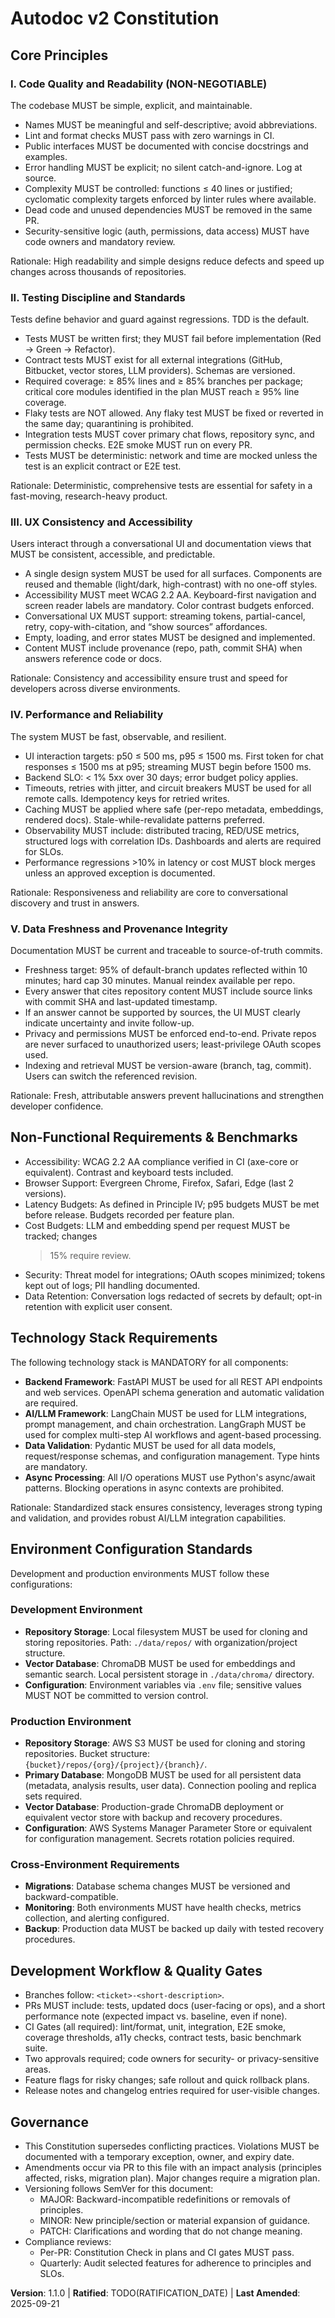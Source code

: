<!--
Sync Impact Report
- Version change: 1.0.0 → 1.1.0
- Modified principles: none
- Added sections: Technology Stack Requirements; Environment Configuration Standards
- Removed sections: none
- Templates requiring updates:
  - .specify/templates/plan-template.md: ✅ updated (version reference updated to 1.1.0)
  - .specify/templates/spec-template.md: ✅ aligned (no changes required)
  - .specify/templates/tasks-template.md: ✅ aligned (no changes required)
  - .specify/templates/commands/*: ⚠ not present in repository
- Follow-up TODOs:
  - TODO(RATIFICATION_DATE): Original adoption date unknown; set when known
-->

# Autodoc v2 Constitution

## Core Principles

### I. Code Quality and Readability (NON-NEGOTIABLE)
The codebase MUST be simple, explicit, and maintainable.

- Names MUST be meaningful and self-descriptive; avoid abbreviations.
- Lint and format checks MUST pass with zero warnings in CI.
- Public interfaces MUST be documented with concise docstrings and examples.
- Error handling MUST be explicit; no silent catch-and-ignore. Log at source.
- Complexity MUST be controlled: functions ≤ 40 lines or justified; cyclomatic
  complexity targets enforced by linter rules where available.
- Dead code and unused dependencies MUST be removed in the same PR.
- Security-sensitive logic (auth, permissions, data access) MUST have code
  owners and mandatory review.

Rationale: High readability and simple designs reduce defects and speed up
changes across thousands of repositories.

### II. Testing Discipline and Standards
Tests define behavior and guard against regressions. TDD is the default.

- Tests MUST be written first; they MUST fail before implementation (Red →
  Green → Refactor).
- Contract tests MUST exist for all external integrations (GitHub, Bitbucket,
  vector stores, LLM providers). Schemas are versioned.
- Required coverage: ≥ 85% lines and ≥ 85% branches per package; critical
  core modules identified in the plan MUST reach ≥ 95% line coverage.
- Flaky tests are NOT allowed. Any flaky test MUST be fixed or reverted in the
  same day; quarantining is prohibited.
- Integration tests MUST cover primary chat flows, repository sync, and
  permission checks. E2E smoke MUST run on every PR.
- Tests MUST be deterministic: network and time are mocked unless the test is
  an explicit contract or E2E test.

Rationale: Deterministic, comprehensive tests are essential for safety in a
fast-moving, research-heavy product.

### III. UX Consistency and Accessibility
Users interact through a conversational UI and documentation views that MUST be
consistent, accessible, and predictable.

- A single design system MUST be used for all surfaces. Components are reused
  and themable (light/dark, high-contrast) with no one-off styles.
- Accessibility MUST meet WCAG 2.2 AA. Keyboard-first navigation and screen
  reader labels are mandatory. Color contrast budgets enforced.
- Conversational UX MUST support: streaming tokens, partial-cancel, retry,
  copy-with-citation, and “show sources” affordances.
- Empty, loading, and error states MUST be designed and implemented.
- Content MUST include provenance (repo, path, commit SHA) when answers
  reference code or docs.

Rationale: Consistency and accessibility ensure trust and speed for developers
across diverse environments.

### IV. Performance and Reliability
The system MUST be fast, observable, and resilient.

- UI interaction targets: p50 ≤ 500 ms, p95 ≤ 1500 ms. First token for chat
  responses ≤ 1500 ms at p95; streaming MUST begin before 1500 ms.
- Backend SLO: < 1% 5xx over 30 days; error budget policy applies.
- Timeouts, retries with jitter, and circuit breakers MUST be used for all
  remote calls. Idempotency keys for retried writes.
- Caching MUST be applied where safe (per-repo metadata, embeddings, rendered
  docs). Stale-while-revalidate patterns preferred.
- Observability MUST include: distributed tracing, RED/USE metrics, structured
  logs with correlation IDs. Dashboards and alerts are required for SLOs.
- Performance regressions >10% in latency or cost MUST block merges unless an
  approved exception is documented.

Rationale: Responsiveness and reliability are core to conversational discovery
and trust in answers.

### V. Data Freshness and Provenance Integrity
Documentation MUST be current and traceable to source-of-truth commits.

- Freshness target: 95% of default-branch updates reflected within 10 minutes;
  hard cap 30 minutes. Manual reindex available per repo.
- Every answer that cites repository content MUST include source links with
  commit SHA and last-updated timestamp.
- If an answer cannot be supported by sources, the UI MUST clearly indicate
  uncertainty and invite follow-up.
- Privacy and permissions MUST be enforced end-to-end. Private repos are never
  surfaced to unauthorized users; least-privilege OAuth scopes used.
- Indexing and retrieval MUST be version-aware (branch, tag, commit). Users can
  switch the referenced revision.

Rationale: Fresh, attributable answers prevent hallucinations and strengthen
developer confidence.

## Non-Functional Requirements & Benchmarks

- Accessibility: WCAG 2.2 AA compliance verified in CI (axe-core or
  equivalent). Contrast and keyboard tests included.
- Browser Support: Evergreen Chrome, Firefox, Safari, Edge (last 2 versions).
- Latency Budgets: As defined in Principle IV; p95 budgets MUST be met before
  release. Budgets recorded per feature plan.
- Cost Budgets: LLM and embedding spend per request MUST be tracked; changes
  >15% require review.
- Security: Threat model for integrations; OAuth scopes minimized; tokens kept
  out of logs; PII handling documented.
- Data Retention: Conversation logs redacted of secrets by default; opt-in
  retention with explicit user consent.

## Technology Stack Requirements

The following technology stack is MANDATORY for all components:

- **Backend Framework**: FastAPI MUST be used for all REST API endpoints and web
  services. OpenAPI schema generation and automatic validation are required.
- **AI/LLM Framework**: LangChain MUST be used for LLM integrations, prompt
  management, and chain orchestration. LangGraph MUST be used for complex
  multi-step AI workflows and agent-based processing.
- **Data Validation**: Pydantic MUST be used for all data models, request/response
  schemas, and configuration management. Type hints are mandatory.
- **Async Processing**: All I/O operations MUST use Python's async/await patterns.
  Blocking operations in async contexts are prohibited.

Rationale: Standardized stack ensures consistency, leverages strong typing and
validation, and provides robust AI/LLM integration capabilities.

## Environment Configuration Standards

Development and production environments MUST follow these configurations:

### Development Environment
- **Repository Storage**: Local filesystem MUST be used for cloning and storing
  repositories. Path: `./data/repos/` with organization/project structure.
- **Vector Database**: ChromaDB MUST be used for embeddings and semantic search.
  Local persistent storage in `./data/chroma/` directory.
- **Configuration**: Environment variables via `.env` file; sensitive values
  MUST NOT be committed to version control.

### Production Environment
- **Repository Storage**: AWS S3 MUST be used for cloning and storing repositories.
  Bucket structure: `{bucket}/repos/{org}/{project}/{branch}/`.
- **Primary Database**: MongoDB MUST be used for all persistent data (metadata,
  analysis results, user data). Connection pooling and replica sets required.
- **Vector Database**: Production-grade ChromaDB deployment or equivalent vector
  store with backup and recovery procedures.
- **Configuration**: AWS Systems Manager Parameter Store or equivalent for
  configuration management. Secrets rotation policies required.

### Cross-Environment Requirements
- **Migrations**: Database schema changes MUST be versioned and backward-compatible.
- **Monitoring**: Both environments MUST have health checks, metrics collection,
  and alerting configured.
- **Backup**: Production data MUST be backed up daily with tested recovery procedures.

## Development Workflow & Quality Gates

- Branches follow: `<ticket>-<short-description>`.
- PRs MUST include: tests, updated docs (user-facing or ops), and a short
  performance note (expected impact vs. baseline, even if none).
- CI Gates (all required): lint/format, unit, integration, E2E smoke, coverage
  thresholds, a11y checks, contract tests, basic benchmark suite.
- Two approvals required; code owners for security- or privacy-sensitive areas.
- Feature flags for risky changes; safe rollout and quick rollback plans.
- Release notes and changelog entries required for user-visible changes.

## Governance

- This Constitution supersedes conflicting practices. Violations MUST be
  documented with a temporary exception, owner, and expiry date.
- Amendments occur via PR to this file with an impact analysis (principles
  affected, risks, migration plan). Major changes require a migration plan.
- Versioning follows SemVer for this document:
  - MAJOR: Backward-incompatible redefinitions or removals of principles.
  - MINOR: New principle/section or material expansion of guidance.
  - PATCH: Clarifications and wording that do not change meaning.
- Compliance reviews:
  - Per-PR: Constitution Check in plans and CI gates MUST pass.
  - Quarterly: Audit selected features for adherence to principles and SLOs.

**Version**: 1.1.0 | **Ratified**: TODO(RATIFICATION_DATE) | **Last Amended**: 2025-09-21